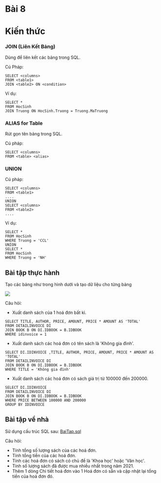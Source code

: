 # Bài 8

# Kiến thức
### JOIN (Liên Kết Bảng)
Dùng để liên kết các bảng trong SQL.

Cú Pháp:
```
SELECT <columns>
FROM <table1>
JOIN <table2> ON <condition>
```

Ví dụ:
```
SELECT *
FROM HocSinh
JOIN Truong ON HocSinh.Truong = Truong.MaTruong
```

### ALIAS for Table
Rút gọn tên bảng trong SQL.

Cú pháp:
```
SELECT <columns>
FROM <table> <alias>
```

### UNION

Cú pháp:
```
SELECT <columns>
FROM <table1>
....
UNION
SELECT <columns>
FROM <table2>
....
```

Ví dụ:
```
SELECT *
FROM HocSinh
WHERE Truong = 'CCL'
UNION
SELECT *
FROM HocSinh
WHERE Truong = 'NH'
```

## Bài tập thực hành

Tạo các bảng như trong hình dưới và tạo dữ liệu cho từng bảng

![](https://i.imgur.com/SDRh2qL.png)

Câu hỏi:
- Xuất danh sách của 1 hoá đơn bất kì.
```
SELECT TITLE, AUTHOR, PRICE, AMOUNT, PRICE * AMOUNT AS 'TOTAL'
FROM DETAILINVOICE DI
JOIN BOOK B ON DI.IDBOOK = B.IDBOOK
WHERE idinvoice = 1
```

- Xuất danh sách các hoá đơn có tên sách là 'Không gia đình'.
```
SELECT DI.IDINVOICE ,TITLE, AUTHOR, PRICE, AMOUNT, PRICE * AMOUNT AS 'TOTAL'
FROM DETAILINVOICE DI
JOIN BOOK B ON DI.IDBOOK = B.IDBOOK
WHERE TITLE = 'Không gia đình'
```

- Xuất danh sách các hoá đơn có sách giá trị từ 100000 đến 200000.
```
SELECT DI.IDINVOICE 
FROM DETAILINVOICE DI
JOIN BOOK B ON DI.IDBOOK = B.IDBOOK
WHERE PRICE BETWEEN 100000 AND 200000
GROUP BY IDINVOICE
```

## Bài tập về nhà
Sử dụng cấu trúc SQL sau:
[BaiTap.sql](./BaiTap.sql)

Câu hỏi:
- Tính tổng số lượng sách của các hoá đơn.
- Tính tổng tiền của các hoá đơn.
- Tính các hoá đơn có sách có chủ đề là 'Khoa học' hoặc 'Văn học'.
- Tính số lượng sách đã được mua nhiều nhất trong năm 2021.
- Thêm 1 dòng Chi tiết hoá đơn vào 1 Hoá đơn có sẵn và cập nhật lại tổng tiền của hoá đơn đó.